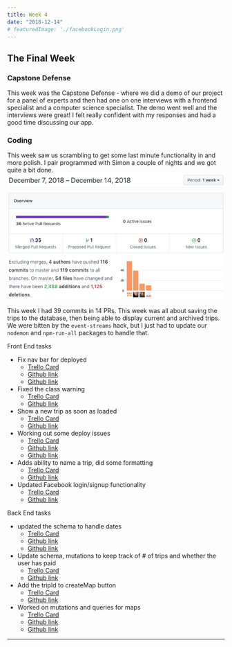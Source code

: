 ```yaml
---
title: Week 4
date: "2018-12-14"
# featuredImage: './facebookLogin.png'
---
```


## The Final Week

### Capstone Defense

This week was the Capstone Defense - where we did a demo of our project for a panel of experts and then had one on one interviews with a frontend specialist and a computer science specialist. The demo went well and the interviews were great! I felt really confident with my responses and had a good time discussing our app.

### Coding

This week saw us scrambling to get some last minute functionality in and more polish. I pair programmed with Simon a couple of nights and we got quite a bit done.
![gitGraph](./git_week_5.png)

This week I had 39 commits in 14 PRs. This week was all about saving the trips to the database, then being able to display current and archived trips. We were bitten by the `event-streams` hack, but I just had to update our `nodemon` and `npm-run-all` packages to handle that.

Front End tasks
*   Fix nav bar for deployed
    *   [Trello Card](https://trello.com/)
    *   [Github link](https://github.com/Lambda-School-Labs/Labs8-AdventureTracker/pull/113)
    *   [Github link](https://github.com/Lambda-School-Labs/Labs8-AdventureTracker/pull/114)
*   Fixed the class warning
    *   [Trello Card](https://trello.com/)
    *   [Github link](https://github.com/Lambda-School-Labs/Labs8-AdventureTracker/pull/115)
*   Show a new trip as soon as loaded
    *   [Trello Card](https://trello.com/c/)
    *   [Github link](https://github.com/Lambda-School-Labs/Labs8-AdventureTracker/pull/116)
*   Working out some deploy issues
    *   [Trello Card](https://trello.com/c/)
    *   [Github link](https://github.com/Lambda-School-Labs/Labs8-AdventureTracker/pull/120)
    *   [Github link](https://github.com/Lambda-School-Labs/Labs8-AdventureTracker/pull/121)
*   Adds ability to name a trip, did some formatting
    *   [Trello Card](https://trello.com/)
    *   [Github link](https://github.com/Lambda-School-Labs/Labs8-AdventureTracker/pull/124)
*   Updated Facebook login/signup functionality
    *   [Trello Card](https://trello.com/)
    *   [Github link](https://github.com/Lambda-School-Labs/Labs8-AdventureTracker/pull/137)

Back End tasks
*   updated the schema to handle dates
    *   [Trello Card](https://trello.com/)
    *   [Github link](https://github.com/Lambda-School-Labs/Labs8-AdventureTracker/pull/128)
    *   [Github link](https://github.com/Lambda-School-Labs/Labs8-AdventureTracker/pull/129)
*   Update schema, mutations to keep track of # of trips and whether the user has paid
    *   [Trello Card](https://trello.com/)
    *   [Github link](https://github.com/Lambda-School-Labs/Labs8-AdventureTracker/pull/133)
*   Add the tripId to createMap button
    *   [Trello Card](https://trello.com/)
    *   [Github link](https://github.com/Lambda-School-Labs/Labs8-AdventureTracker/pull/135)
*   Worked on mutations and queries for maps
    *   [Trello Card](https://trello.com/)
    *   [Github link](https://github.com/Lambda-School-Labs/Labs8-AdventureTracker/pull/142)
    *   [Github link](https://github.com/Lambda-School-Labs/Labs8-AdventureTracker/pull/145)


---

